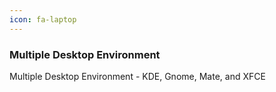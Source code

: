 ```yaml
---
icon: fa-laptop
---
```


### Multiple Desktop Environment

Multiple Desktop Environment - KDE, Gnome, Mate, and XFCE
